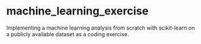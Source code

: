 # machine_learning_exercise
Implementing a machine learning analysis from scratch with scikit-learn on a publicly available dataset as a coding exercise.
